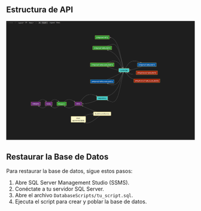 ## Estructura de API
![](https://github.com/davidprado4021/MonsterDataSync/blob/main/MonsterDataSyncDOC.png)

## Restaurar la Base de Datos
Para restaurar la base de datos, sigue estos pasos:

1. Abre SQL Server Management Studio (SSMS).
2. Conéctate a tu servidor SQL Server.
3. Abre el archivo `DatabaseScripts/tu_script.sql`.
4. Ejecuta el script para crear y poblar la base de datos.
